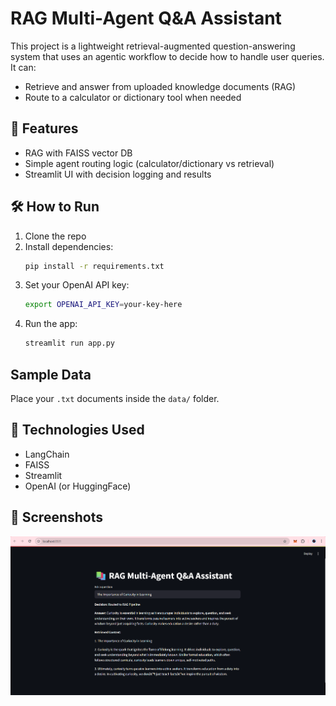 # RAG Multi-Agent Q&A Assistant

This project is a lightweight retrieval-augmented question-answering system that uses an agentic workflow to decide how to handle user queries. It can:
- Retrieve and answer from uploaded knowledge documents (RAG)
- Route to a calculator or dictionary tool when needed

## 🚀 Features
- RAG with FAISS vector DB
- Simple agent routing logic (calculator/dictionary vs retrieval)
- Streamlit UI with decision logging and results

## 🛠️ How to Run
1. Clone the repo
2. Install dependencies:
   ```bash
   pip install -r requirements.txt
   ```
3. Set your OpenAI API key:
   ```bash
   export OPENAI_API_KEY=your-key-here
   ```
4. Run the app:
   ```bash
   streamlit run app.py
   ```

## Sample Data
Place your `.txt` documents inside the `data/` folder.

## 🧱 Technologies Used
- LangChain
- FAISS
- Streamlit
- OpenAI (or HuggingFace)

## 📸 Screenshots
![alt text](image-1.png)